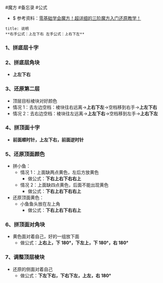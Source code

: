 #魔方 #备忘录 #公式

- $ 参考资料：[零基础学会魔方！超详细的三阶魔方入门还原教学！](https://www.bilibili.com/video/BV1hJ411p7k6?p=2)

``` ad-info
title: 说明
**右手公式：上左下右 左手公式：上右下左**
```

### 1、拼底层十字

### 2、拼底层角块

- **上左下右**

### 3、还原第二层

- 顶层目标棱块对好颜色
- 情况 1：去左边空档：棱块往右远离→**上右下左**→空档移到右手→**上左下右**
- 情况 2：去右边空档：棱块往左远离→**上左下右**→空档移到左手→**上右下左**

### 4、拼顶面十字

- **前面顺时针，上左下右，前面逆时针**

### 5、还原顶面颜色

- 拼小鱼：
   - 情况 1：上面缺两点黄色，左后方放黄色
	 - 做公式：**下右上右下右右上**
   - 情况 2：上面缺四点黄色，后面不能出现黄色
	 - 做公式：**下右上右下右右上**
- 还原顶面黄色：
   - 小鱼鱼头放在左上角
	 - 做公式：**下右上右下右右上**

### 6、拼顶面对角块

- 黄色面对着自己，好的一组放下面
  - 做公式：**上右上，下 180°，下左上，下 180°，右 180°**

### 7、调整顶层棱块

- 还原的侧面对着自己
  - 做公式：**下左下右，下右下左，上左，右 180°**
